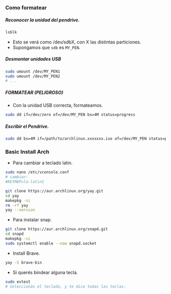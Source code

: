 ### Como formatear
##### Reconocer la unidad del pendrive.
```bash
lsblk
```
- Esto se verá como /dev/sdbX, con X las distintas particiones.
- Supongamos que `sdb` es `MY_PEN`.

##### Desmontar unidades USB
```bash
sudo umount /dev/MY_PEN1
sudo umount /dev/MY_PEN2
# ...
```

##### FORMATEAR (PELIGROSO)
- Con la unidad USB correcta, formateamos.
```bash
sudo dd if=/dev/zero of=/dev/MY_PEN bs=4M status=progress
```

##### Escribir el Pendrive.
```bash
sudo dd bs=4M if=/path/to/archlinux.xxxxxxx.iso of=/dev/MY_PEN status=progress oflag=sync
```

### Basic Install Arch
- Para cambiar a teclado latin.
~~~bash
sudo nano /etc/vconsole.conf
# cambiar:
#KEYMAP=la-latin1
~~~

~~~bash
git clone https://aur.archlinux.org/yay.git
cd yay
makepkg -si
rm -rf yay
yay --version
~~~

- Para instalar snap.
~~~bash
git clone https://aur.archlinux.org/snapd.git
cd snapd
makepkg -si
sudo systemctl enable --now snapd.socket
~~~

- Install Brave.
```bash
yay -S brave-bin
```

- Si querés bindear alguna tecla.
```bash
sudo evtest
# Seleccionás el teclado, y te dice todas las teclas.
```
